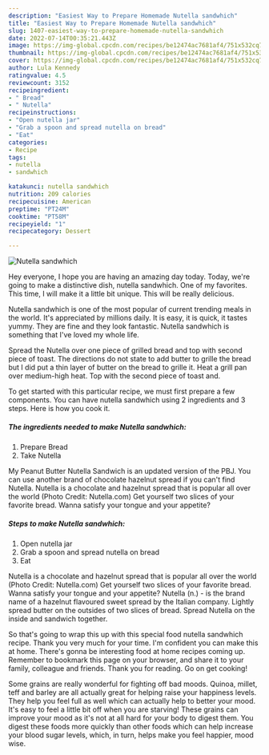 ```yaml
---
description: "Easiest Way to Prepare Homemade Nutella sandwhich"
title: "Easiest Way to Prepare Homemade Nutella sandwhich"
slug: 1407-easiest-way-to-prepare-homemade-nutella-sandwhich
date: 2022-07-14T00:35:21.443Z
image: https://img-global.cpcdn.com/recipes/be12474ac7681af4/751x532cq70/nutella-sandwhich-recipe-main-photo.jpg
thumbnail: https://img-global.cpcdn.com/recipes/be12474ac7681af4/751x532cq70/nutella-sandwhich-recipe-main-photo.jpg
cover: https://img-global.cpcdn.com/recipes/be12474ac7681af4/751x532cq70/nutella-sandwhich-recipe-main-photo.jpg
author: Lula Kennedy
ratingvalue: 4.5
reviewcount: 3152
recipeingredient:
- " Bread"
- " Nutella"
recipeinstructions:
- "Open nutella jar"
- "Grab a spoon and spread nutella on bread"
- "Eat"
categories:
- Recipe
tags:
- nutella
- sandwhich

katakunci: nutella sandwhich 
nutrition: 209 calories
recipecuisine: American
preptime: "PT24M"
cooktime: "PT58M"
recipeyield: "1"
recipecategory: Dessert

---
```



![Nutella sandwhich](https://img-global.cpcdn.com/recipes/be12474ac7681af4/751x532cq70/nutella-sandwhich-recipe-main-photo.jpg)

Hey everyone, I hope you are having an amazing day today. Today, we're going to make a distinctive dish, nutella sandwhich. One of my favorites. This time, I will make it a little bit unique. This will be really delicious.

Nutella sandwhich is one of the most popular of current trending meals in the world. It's appreciated by millions daily. It is easy, it is quick, it tastes yummy. They are fine and they look fantastic. Nutella sandwhich is something that I've loved my whole life.

Spread the Nutella over one piece of grilled bread and top with second piece of toast. The directions do not state to add butter to grille the bread but I did put a thin layer of butter on the bread to grille it. Heat a grill pan over medium-high heat. Top with the second piece of toast and.


To get started with this particular recipe, we must first prepare a few components. You can have nutella sandwhich using 2 ingredients and 3 steps. Here is how you cook it.

<!--inarticleads1-->

##### The ingredients needed to make Nutella sandwhich:

1. Prepare  Bread
1. Take  Nutella


My Peanut Butter Nutella Sandwich is an updated version of the PBJ. You can use another brand of chocolate hazelnut spread if you can&#39;t find Nutella. Nutella is a chocolate and hazelnut spread that is popular all over the world (Photo Credit: Nutella.com) Get yourself two slices of your favorite bread. Wanna satisfy your tongue and your appetite? 

<!--inarticleads2-->

##### Steps to make Nutella sandwhich:

1. Open nutella jar
1. Grab a spoon and spread nutella on bread
1. Eat


Nutella is a chocolate and hazelnut spread that is popular all over the world (Photo Credit: Nutella.com) Get yourself two slices of your favorite bread. Wanna satisfy your tongue and your appetite? Nutella (n.) - is the brand name of a hazelnut flavoured sweet spread by the Italian company. Lightly spread butter on the outsides of two slices of bread. Spread Nutella on the inside and sandwich together. 

So that's going to wrap this up with this special food nutella sandwhich recipe. Thank you very much for your time. I'm confident you can make this at home. There's gonna be interesting food at home recipes coming up. Remember to bookmark this page on your browser, and share it to your family, colleague and friends. Thank you for reading. Go on get cooking!

Some grains are really wonderful for fighting off bad moods. Quinoa, millet, teff and barley are all actually great for helping raise your happiness levels. They help you feel full as well which can actually help to better your mood. It's easy to feel a little bit off when you are starving! These grains can improve your mood as it's not at all hard for your body to digest them. You digest these foods more quickly than other foods which can help increase your blood sugar levels, which, in turn, helps make you feel happier, mood wise.

